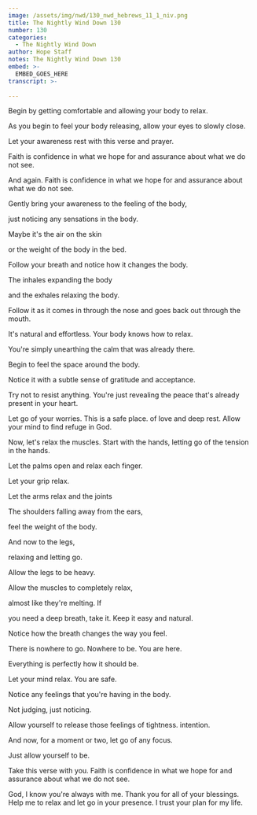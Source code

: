 ```yaml
---
image: /assets/img/nwd/130_nwd_hebrews_11_1_niv.png
title: The Nightly Wind Down 130
number: 130
categories:
  - The Nightly Wind Down
author: Hope Staff
notes: The Nightly Wind Down 130
embed: >-
  EMBED_GOES_HERE
transcript: >-
  
---
```

Begin by getting comfortable and allowing your body to relax.

As you begin to feel your body releasing, allow your eyes to slowly close.

Let your awareness rest with this verse and prayer.

Faith is confidence in what we hope for and assurance about what we do not see.

And again. Faith is confidence in what we hope for and assurance about what we do not see.

Gently bring your awareness to the feeling of the body,

just noticing any sensations in the body.

Maybe it's the air on the skin

or the weight of the body in the bed.

Follow your breath and notice how it changes the body.

The inhales expanding the body

and the exhales relaxing the body.

Follow it as it comes in through the nose and goes back out through the mouth.

It's natural and effortless. Your body knows how to relax.

You're simply unearthing the calm that was already there.

Begin to feel the space around the body.

Notice it with a subtle sense of gratitude and acceptance.

Try not to resist anything. You're just revealing the peace that's already present in your heart.

Let go of your worries. This is a safe place. of love and deep rest. Allow your mind to find refuge in God.

Now, let's relax the muscles. Start with the hands, letting go of the tension in the hands.

Let the palms open and relax each finger.

Let your grip relax.

Let the arms relax and the joints

The shoulders falling away from the ears,

feel the weight of the body.

And now to the legs,

relaxing and letting go.

Allow the legs to be heavy.

Allow the muscles to completely relax,

almost like they're melting. If

you need a deep breath, take it. Keep it easy and natural.

Notice how the breath changes the way you feel.

There is nowhere to go. Nowhere to be. You are here.

Everything is perfectly how it should be.

Let your mind relax. You are safe.

Notice any feelings that you're having in the body.

Not judging, just noticing.

Allow yourself to release those feelings of tightness. intention.

And now, for a moment or two, let go of any focus.

Just allow yourself to be.

Take this verse with you. Faith is confidence in what we hope for and assurance about what we do not see.

God, I know you're always with me. Thank you for all of your blessings. Help me to relax and let go in your presence. I trust your plan for my life.

